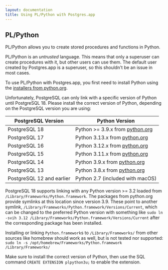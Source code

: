 ```yaml
---
layout: documentation
title: Using PL/Python with Postgres.app
---
```


## PL/Python

PL/Python allows you to create stored procedures and functions in Python.

PL/Python is an *untrusted* language.
This means that only a superuser can create procedures with it, but other users can use them.
The default user created by Postgres.app is a superuser, so this shouldn't be an issue in most cases.

To use PL/Python with Postgres.app, you first need to install Python using the [installers from python.org](https://www.python.org/downloads/macos/).

Unfortunately, PostgreSQL can only link with a specific version of Python until PostgreSQL 18.
Please install the correct version of Python, depending on the PostgreSQL version you are using:

<style>
  .documentation table {
    border-collapse: collapse;
    border: 1px solid #999;
    margin: 2em 0;
  }
  .documentation table td, .documentation table th {
    border: 1px solid #999;
    padding: 0.5em 1em;
  }
</style>

| PostgreSQL Version | Python Version                                                           |
| ------------------ | ------------------------------------------------------------------------ |
| PostgreSQL 18      | Python >= 3.9.x from [python.org](https://www.python.org/downloads/macos/) |
| PostgreSQL 17      | Python 3.13.x from [python.org](https://www.python.org/downloads/macos/) |
| PostgreSQL 16      | Python 3.12.x from [python.org](https://www.python.org/downloads/macos/) |
| PostgreSQL 15      | Python 3.11.x from [python.org](https://www.python.org/downloads/macos/) |
| PostgreSQL 14      | Python 3.9.x from [python.org](https://www.python.org/downloads/macos/)  |
| PostgreSQL 13      | Python 3.8.x from [python.org](https://www.python.org/downloads/macos/)  |
| PostgreSQL 12 and earlier | Python 2.7 (included with macOS)                                  |

PostgreSQL 18 supports linking with any Python version >= 3.2 loaded from `/Library/Frameworks/Python.framework`.
The packages from python.org provide symlinks at this location since version 3.9. These point to another symlink,
`/Library/Frameworks/Python.framework/Versions/Current`, which can be changed to the preferred Python version with
something like `sudo ln -svih 3.12 /Library/Frameworks/Python.framework/Versions/Current` after the corresponding
package has been installed. 

Installing or linking `Python.framework`s to `/Library/Frameworks/` from other sources like homebrew
should work as well, but is not tested nor supported:
`sudo ln -s /opt/homebrew/Frameworks/Python.framework /Library/Frameworks/`

Make sure to install the correct version of Python, then use the SQL command `CREATE EXTENSION plpython3u;` to enable the extension.
